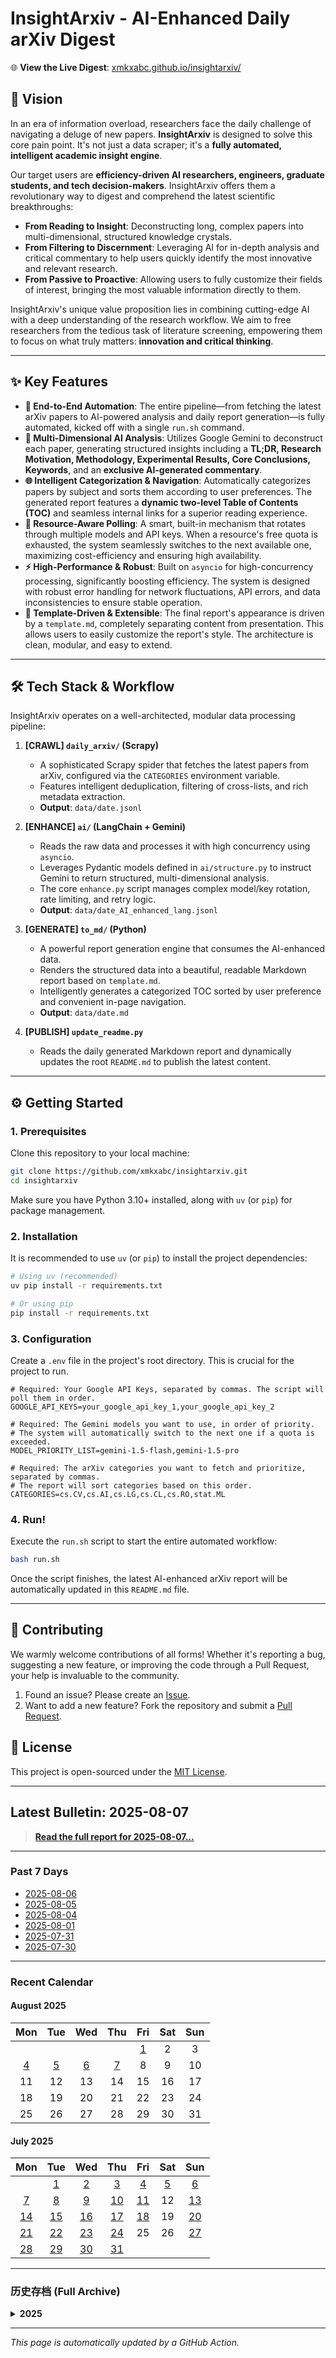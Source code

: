 # InsightArxiv - AI-Enhanced Daily arXiv Digest

🌐 **View the Live Digest**: [xmkxabc.github.io/insightarxiv/](https://xmkxabc.github.io/InsightArxiv)

## 🚀 Vision

In an era of information overload, researchers face the daily challenge of navigating a deluge of new papers. **InsightArxiv** is designed to solve this core pain point. It's not just a data scraper; it's a **fully automated, intelligent academic insight engine**.

Our target users are **efficiency-driven AI researchers, engineers, graduate students, and tech decision-makers**. InsightArxiv offers them a revolutionary way to digest and comprehend the latest scientific breakthroughs:

*   **From Reading to Insight**: Deconstructing long, complex papers into multi-dimensional, structured knowledge crystals.
*   **From Filtering to Discernment**: Leveraging AI for in-depth analysis and critical commentary to help users quickly identify the most innovative and relevant research.
*   **From Passive to Proactive**: Allowing users to fully customize their fields of interest, bringing the most valuable information directly to them.

InsightArxiv's unique value proposition lies in combining cutting-edge AI with a deep understanding of the research workflow. We aim to free researchers from the tedious task of literature screening, empowering them to focus on what truly matters: **innovation and critical thinking**.

---

## ✨ Key Features

*   **🤖 End-to-End Automation**: The entire pipeline—from fetching the latest arXiv papers to AI-powered analysis and daily report generation—is fully automated, kicked off with a single `run.sh` command.
*   **🧠 Multi-Dimensional AI Analysis**: Utilizes Google Gemini to deconstruct each paper, generating structured insights including a **TL;DR, Research Motivation, Methodology, Experimental Results, Core Conclusions, Keywords**, and an **exclusive AI-generated commentary**.
*   **🌐 Intelligent Categorization & Navigation**: Automatically categorizes papers by subject and sorts them according to user preferences. The generated report features a **dynamic two-level Table of Contents (TOC)** and seamless internal links for a superior reading experience.
*   **🔄 Resource-Aware Polling**: A smart, built-in mechanism that rotates through multiple models and API keys. When a resource's free quota is exhausted, the system seamlessly switches to the next available one, maximizing cost-efficiency and ensuring high availability.
*   **⚡️ High-Performance & Robust**: Built on `asyncio` for high-concurrency processing, significantly boosting efficiency. The system is designed with robust error handling for network fluctuations, API errors, and data inconsistencies to ensure stable operation.
*   **🎨 Template-Driven & Extensible**: The final report's appearance is driven by a `template.md`, completely separating content from presentation. This allows users to easily customize the report's style. The architecture is clean, modular, and easy to extend.

---

## 🛠️ Tech Stack & Workflow

InsightArxiv operates on a well-architected, modular data processing pipeline:

1.  **[CRAWL] `daily_arxiv/` (Scrapy)**
    *   A sophisticated Scrapy spider that fetches the latest papers from arXiv, configured via the `CATEGORIES` environment variable.
    *   Features intelligent deduplication, filtering of cross-lists, and rich metadata extraction.
    *   **Output**: `data/date.jsonl`

2.  **[ENHANCE] `ai/` (LangChain + Gemini)**
    *   Reads the raw data and processes it with high concurrency using `asyncio`.
    *   Leverages Pydantic models defined in `ai/structure.py` to instruct Gemini to return structured, multi-dimensional analysis.
    *   The core `enhance.py` script manages complex model/key rotation, rate limiting, and retry logic.
    *   **Output**: `data/date_AI_enhanced_lang.jsonl`

3.  **[GENERATE] `to_md/` (Python)**
    *   A powerful report generation engine that consumes the AI-enhanced data.
    *   Renders the structured data into a beautiful, readable Markdown report based on `template.md`.
    *   Intelligently generates a categorized TOC sorted by user preference and convenient in-page navigation.
    *   **Output**: `data/date.md`

4.  **[PUBLISH] `update_readme.py`**
    *   Reads the daily generated Markdown report and dynamically updates the root `README.md` to publish the latest content.

---

## ⚙️ Getting Started

### 1. Prerequisites

Clone this repository to your local machine:
```bash
git clone https://github.com/xmkxabc/insightarxiv.git
cd insightarxiv
```
Make sure you have Python 3.10+ installed, along with `uv` (or `pip`) for package management.

### 2. Installation

It is recommended to use `uv` (or `pip`) to install the project dependencies:
```bash
# Using uv (recommended)
uv pip install -r requirements.txt

# Or using pip
pip install -r requirements.txt
```

### 3. Configuration

Create a `.env` file in the project's root directory. This is crucial for the project to run.

```env
# Required: Your Google API Keys, separated by commas. The script will poll them in order.
GOOGLE_API_KEYS=your_google_api_key_1,your_google_api_key_2

# Required: The Gemini models you want to use, in order of priority.
# The system will automatically switch to the next one if a quota is exceeded.
MODEL_PRIORITY_LIST=gemini-1.5-flash,gemini-1.5-pro

# Required: The arXiv categories you want to fetch and prioritize, separated by commas.
# The report will sort categories based on this order.
CATEGORIES=cs.CV,cs.AI,cs.LG,cs.CL,cs.RO,stat.ML
```

### 4. Run!

Execute the `run.sh` script to start the entire automated workflow:

```bash
bash run.sh
```

Once the script finishes, the latest AI-enhanced arXiv report will be automatically updated in this `README.md` file.

---

## 🤝 Contributing

We warmly welcome contributions of all forms! Whether it's reporting a bug, suggesting a new feature, or improving the code through a Pull Request, your help is invaluable to the community.

1.  Found an issue? Please create an [Issue](https://github.com/xmkxabc/InsightArxiv/issues).
2.  Want to add a new feature? Fork the repository and submit a [Pull Request](https://github.com/xmkxabc/daae/pulls).

## 📜 License

This project is open-sourced under the [MIT License](LICENSE).

---

## **Latest Bulletin: 2025-08-07**

> [**Read the full report for 2025-08-07...**](./data/2025-08-07.md)

---

### **Past 7 Days**

- [2025-08-06](./data/2025-08-06.md)
- [2025-08-05](./data/2025-08-05.md)
- [2025-08-04](./data/2025-08-04.md)
- [2025-08-01](./data/2025-08-01.md)
- [2025-07-31](./data/2025-07-31.md)
- [2025-07-30](./data/2025-07-30.md)


---

### **Recent Calendar**

#### August 2025

| Mon | Tue | Wed | Thu | Fri | Sat | Sun |
|:---:|:---:|:---:|:---:|:---:|:---:|:---:|
|   |   |   |   | [1](./data/2025-08-01.md) | 2 | 3 |
| [4](./data/2025-08-04.md) | [5](./data/2025-08-05.md) | [6](./data/2025-08-06.md) | [7](./data/2025-08-07.md) | 8 | 9 | 10 |
| 11 | 12 | 13 | 14 | 15 | 16 | 17 |
| 18 | 19 | 20 | 21 | 22 | 23 | 24 |
| 25 | 26 | 27 | 28 | 29 | 30 | 31 |


#### July 2025

| Mon | Tue | Wed | Thu | Fri | Sat | Sun |
|:---:|:---:|:---:|:---:|:---:|:---:|:---:|
|   | [1](./data/2025-07-01.md) | [2](./data/2025-07-02.md) | [3](./data/2025-07-03.md) | [4](./data/2025-07-04.md) | [5](./data/2025-07-05.md) | [6](./data/2025-07-06.md) |
| [7](./data/2025-07-07.md) | [8](./data/2025-07-08.md) | [9](./data/2025-07-09.md) | [10](./data/2025-07-10.md) | [11](./data/2025-07-11.md) | 12 | [13](./data/2025-07-13.md) |
| [14](./data/2025-07-14.md) | [15](./data/2025-07-15.md) | [16](./data/2025-07-16.md) | [17](./data/2025-07-17.md) | [18](./data/2025-07-18.md) | 19 | [20](./data/2025-07-20.md) |
| [21](./data/2025-07-21.md) | [22](./data/2025-07-22.md) | [23](./data/2025-07-23.md) | [24](./data/2025-07-24.md) | 25 | 26 | [27](./data/2025-07-27.md) |
| [28](./data/2025-07-28.md) | [29](./data/2025-07-29.md) | [30](./data/2025-07-30.md) | [31](./data/2025-07-31.md) |   |   |   |


---

### **历史存档 (Full Archive)**

<details>
<summary><strong>2025</strong></summary>

<details>
<summary>June</summary>

- [2025-06-30](./data/2025-06-30.md)
- [2025-06-29](./data/2025-06-29.md)
- [2025-06-28](./data/2025-06-28.md)
- [2025-06-27](./data/2025-06-27.md)
- [2025-06-26](./data/2025-06-26.md)
- [2025-06-25](./data/2025-06-25.md)
- [2025-06-24](./data/2025-06-24.md)
- [2025-06-23](./data/2025-06-23.md)
- [2025-06-22](./data/2025-06-22.md)
- [2025-06-21](./data/2025-06-21.md)
- [2025-06-20](./data/2025-06-20.md)
- [2025-06-19](./data/2025-06-19.md)
- [2025-06-18](./data/2025-06-18.md)
- [2025-06-17](./data/2025-06-17.md)
- [2025-06-16](./data/2025-06-16.md)
- [2025-06-15](./data/2025-06-15.md)
- [2025-06-14](./data/2025-06-14.md)
- [2025-06-13](./data/2025-06-13.md)
- [2025-06-12](./data/2025-06-12.md)
- [2025-06-11](./data/2025-06-11.md)
- [2025-06-10](./data/2025-06-10.md)
- [2025-06-09](./data/2025-06-09.md)
- [2025-06-08](./data/2025-06-08.md)
- [2025-06-07](./data/2025-06-07.md)
- [2025-06-06](./data/2025-06-06.md)
- [2025-06-05](./data/2025-06-05.md)
- [2025-06-04](./data/2025-06-04.md)
- [2025-06-03](./data/2025-06-03.md)
- [2025-06-02](./data/2025-06-02.md)
- [2025-06-01](./data/2025-06-01.md)

</details>
<details>
<summary>May</summary>

- [2025-05-31](./data/2025-05-31.md)
- [2025-05-30](./data/2025-05-30.md)
- [2025-05-29](./data/2025-05-29.md)
- [2025-05-28](./data/2025-05-28.md)
- [2025-05-27](./data/2025-05-27.md)
- [2025-05-26](./data/2025-05-26.md)
- [2025-05-25](./data/2025-05-25.md)
- [2025-05-24](./data/2025-05-24.md)
- [2025-05-23](./data/2025-05-23.md)
- [2025-05-22](./data/2025-05-22.md)
- [2025-05-21](./data/2025-05-21.md)
- [2025-05-20](./data/2025-05-20.md)
- [2025-05-19](./data/2025-05-19.md)
- [2025-05-18](./data/2025-05-18.md)
- [2025-05-17](./data/2025-05-17.md)
- [2025-05-16](./data/2025-05-16.md)
- [2025-05-15](./data/2025-05-15.md)
- [2025-05-14](./data/2025-05-14.md)
- [2025-05-13](./data/2025-05-13.md)
- [2025-05-12](./data/2025-05-12.md)
- [2025-05-11](./data/2025-05-11.md)
- [2025-05-10](./data/2025-05-10.md)
- [2025-05-09](./data/2025-05-09.md)
- [2025-05-08](./data/2025-05-08.md)
- [2025-05-07](./data/2025-05-07.md)
- [2025-05-06](./data/2025-05-06.md)
- [2025-05-05](./data/2025-05-05.md)
- [2025-05-04](./data/2025-05-04.md)
- [2025-05-03](./data/2025-05-03.md)
- [2025-05-02](./data/2025-05-02.md)
- [2025-05-01](./data/2025-05-01.md)

</details>
<details>
<summary>April</summary>

- [2025-04-30](./data/2025-04-30.md)
- [2025-04-29](./data/2025-04-29.md)
- [2025-04-28](./data/2025-04-28.md)
- [2025-04-27](./data/2025-04-27.md)
- [2025-04-26](./data/2025-04-26.md)
- [2025-04-25](./data/2025-04-25.md)
- [2025-04-24](./data/2025-04-24.md)
- [2025-04-23](./data/2025-04-23.md)
- [2025-04-22](./data/2025-04-22.md)
- [2025-04-21](./data/2025-04-21.md)
- [2025-04-20](./data/2025-04-20.md)
- [2025-04-19](./data/2025-04-19.md)
- [2025-04-18](./data/2025-04-18.md)
- [2025-04-17](./data/2025-04-17.md)
- [2025-04-16](./data/2025-04-16.md)
- [2025-04-15](./data/2025-04-15.md)
- [2025-04-14](./data/2025-04-14.md)
- [2025-04-13](./data/2025-04-13.md)
- [2025-04-12](./data/2025-04-12.md)
- [2025-04-11](./data/2025-04-11.md)
- [2025-04-10](./data/2025-04-10.md)
- [2025-04-09](./data/2025-04-09.md)
- [2025-04-08](./data/2025-04-08.md)
- [2025-04-07](./data/2025-04-07.md)
- [2025-04-06](./data/2025-04-06.md)
- [2025-04-05](./data/2025-04-05.md)
- [2025-04-04](./data/2025-04-04.md)
- [2025-04-03](./data/2025-04-03.md)
- [2025-04-02](./data/2025-04-02.md)
- [2025-04-01](./data/2025-04-01.md)

</details>
<details>
<summary>March</summary>

- [2025-03-31](./data/2025-03-31.md)
- [2025-03-30](./data/2025-03-30.md)
- [2025-03-29](./data/2025-03-29.md)
- [2025-03-28](./data/2025-03-28.md)
- [2025-03-27](./data/2025-03-27.md)
- [2025-03-26](./data/2025-03-26.md)
- [2025-03-25](./data/2025-03-25.md)
- [2025-03-24](./data/2025-03-24.md)
- [2025-03-23](./data/2025-03-23.md)
- [2025-03-22](./data/2025-03-22.md)
- [2025-03-21](./data/2025-03-21.md)
- [2025-03-20](./data/2025-03-20.md)
- [2025-03-19](./data/2025-03-19.md)
- [2025-03-18](./data/2025-03-18.md)

</details>

</details>


---
*This page is automatically updated by a GitHub Action.*
